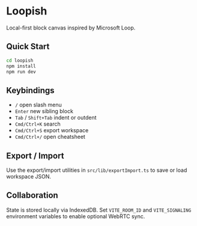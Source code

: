 # Loopish

Local-first block canvas inspired by Microsoft Loop.

## Quick Start

```bash
cd loopish
npm install
npm run dev
```

## Keybindings
- `/` open slash menu
- `Enter` new sibling block
- `Tab` / `Shift+Tab` indent or outdent
- `Cmd/Ctrl+K` search
- `Cmd/Ctrl+S` export workspace
- `Cmd/Ctrl+/` open cheatsheet

## Export / Import
Use the export/import utilities in `src/lib/exportImport.ts` to save or load workspace JSON.

## Collaboration
State is stored locally via IndexedDB. Set `VITE_ROOM_ID` and `VITE_SIGNALING` environment variables to enable optional WebRTC sync.
